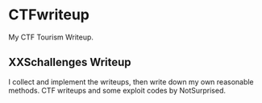 # CTFwriteup
My CTF Tourism Writeup.

## **XXSchallenges Writeup**
I collect and implement the writeups, then write down my own reasonable methods. CTF writeups and some exploit codes by NotSurprised.
